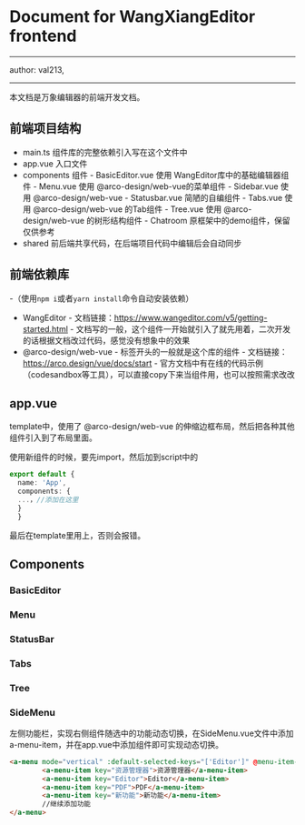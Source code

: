 # Document for WangXiangEditor frontend
---
author: 
        val213,

---
本文档是万象编辑器的前端开发文档。
## 前端项目结构
- main.ts 组件库的完整依赖引入写在这个文件中
- app.vue 入口文件
- components 组件
        - BasicEditor.vue 使用 WangEditor库中的基础编辑器组件
        - Menu.vue 使用 @arco-design/web-vue的菜单组件
        - Sidebar.vue 使用 @arco-design/web-vue 
        - Statusbar.vue 简陋的自编组件
        - Tabs.vue 使用 @arco-design/web-vue 的Tab组件
        - Tree.vue 使用 @arco-design/web-vue 的树形结构组件
        - Chatroom 原框架中的demo组件，保留仅供参考
- shared 前后端共享代码，在后端项目代码中编辑后会自动同步        
## 前端依赖库
-（使用`npm i`或者`yarn install`命令自动安装依赖）
- WangEditor 
        - 文档链接：https://www.wangeditor.com/v5/getting-started.html
        - 文档写的一般，这个组件一开始就引入了就先用着，二次开发的话根据文档改过代码，感觉没有想象中的效果
- @arco-design/web-vue 
        - 标签<a-xxx>开头的一般就是这个库的组件
        - 文档链接：https://arco.design/vue/docs/start
        - 官方文档中有在线的代码示例（codesandbox等工具），可以直接copy下来当组件用，也可以按照需求改改
## app.vue
template中，使用了 @arco-design/web-vue 的伸缩边框布局，然后把各种其他组件引入到了布局里面。

使用新组件的时候，要先import，然后加到script中的
```ts
export default {
  name: 'App',
  components: {
  ...，//添加在这里
  }
  }
```
最后在template里用上，否则会报错。
## Components
### BasicEditor
### Menu
### StatusBar
### Tabs
### Tree
### SideMenu 
左侧功能栏，实现右侧组件随选中的功能动态切换，在SideMenu.vue文件中添加a-menu-item，并在app.vue中添加组件即可实现动态切换。
```html
<a-menu mode="vertical" :default-selected-keys="['Editor']" @menu-item-click="changeComponent">
        <a-menu-item key="资源管理器">资源管理器</a-menu-item>
        <a-menu-item key="Editor">Editor</a-menu-item>
        <a-menu-item key="PDF">PDF</a-menu-item>
        <a-menu-item key="新功能">新功能</a-menu-item>
        //继续添加功能
</a-menu>
```
